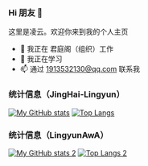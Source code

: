 ### Hi 朋友 👋
这里是凌云。欢迎你来到我的个人主页
- 🔭 我正在 君庭阁（组织）工作
- 🌱 我正在学习 
- 📫 通过 1913532130@qq.com 联系我

### 统计信息（JingHai-Lingyun）
[![My GitHub stats](https://github-readme-stats.vercel.app/api?username=JingHai-Lingyun&show_icons=true)](https://github.com/JingHai-Lingyun)
[![Top Langs](https://github-readme-stats.vercel.app/api/top-langs/?username=JingHai-Lingyun&layout=compact)](https://github.com/JingHai-Lingyun)

### 统计信息（LingyunAwA）
[![My GitHub stats 2](https://github-readme-stats.vercel.app/api?username=LingyunAwA&show_icons=true)](https://github.com/JingHai-Lingyun)
[![Top Langs 2](https://github-readme-stats.vercel.app/api/top-langs/?username=LingyunAwA&layout=compact)](https://github.com/JingHai-Lingyun)

<!--
**JingHai-Lingyun/JingHai-Lingyun** is a ✨ _special_ ✨ repository because its `README.md` (this file) appears on your GitHub profile.

Here are some ideas to get you started:

- 🔭 I’m currently working on ...
- 🌱 I’m currently learning ...
- 👯 I’m looking to collaborate on ...
- 🤔 I’m looking for help with ...
- 💬 Ask me about ...
- 📫 How to reach me: ...
- 😄 Pronouns: ...
- ⚡ Fun fact: ...
-->
